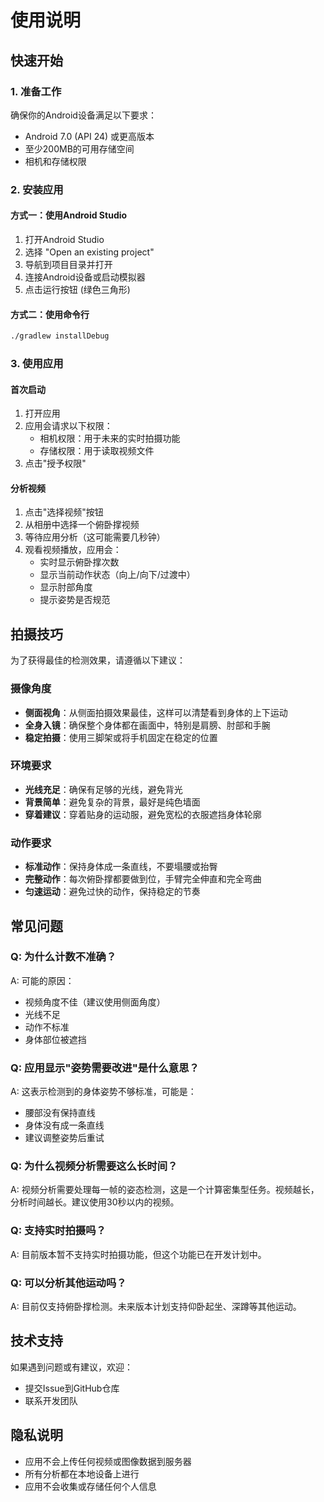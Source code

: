 # 使用说明

## 快速开始

### 1. 准备工作

确保你的Android设备满足以下要求：
- Android 7.0 (API 24) 或更高版本
- 至少200MB的可用存储空间
- 相机和存储权限

### 2. 安装应用

#### 方式一：使用Android Studio
1. 打开Android Studio
2. 选择 "Open an existing project"
3. 导航到项目目录并打开
4. 连接Android设备或启动模拟器
5. 点击运行按钮 (绿色三角形)

#### 方式二：使用命令行
```bash
./gradlew installDebug
```

### 3. 使用应用

#### 首次启动
1. 打开应用
2. 应用会请求以下权限：
   - 相机权限：用于未来的实时拍摄功能
   - 存储权限：用于读取视频文件
3. 点击"授予权限"

#### 分析视频
1. 点击"选择视频"按钮
2. 从相册中选择一个俯卧撑视频
3. 等待应用分析（这可能需要几秒钟）
4. 观看视频播放，应用会：
   - 实时显示俯卧撑次数
   - 显示当前动作状态（向上/向下/过渡中）
   - 显示肘部角度
   - 提示姿势是否规范

## 拍摄技巧

为了获得最佳的检测效果，请遵循以下建议：

### 摄像角度
- **侧面视角**：从侧面拍摄效果最佳，这样可以清楚看到身体的上下运动
- **全身入镜**：确保整个身体都在画面中，特别是肩膀、肘部和手腕
- **稳定拍摄**：使用三脚架或将手机固定在稳定的位置

### 环境要求
- **光线充足**：确保有足够的光线，避免背光
- **背景简单**：避免复杂的背景，最好是纯色墙面
- **穿着建议**：穿着贴身的运动服，避免宽松的衣服遮挡身体轮廓

### 动作要求
- **标准动作**：保持身体成一条直线，不要塌腰或抬臀
- **完整动作**：每次俯卧撑都要做到位，手臂完全伸直和完全弯曲
- **匀速运动**：避免过快的动作，保持稳定的节奏

## 常见问题

### Q: 为什么计数不准确？
A: 可能的原因：
- 视频角度不佳（建议使用侧面角度）
- 光线不足
- 动作不标准
- 身体部位被遮挡

### Q: 应用显示"姿势需要改进"是什么意思？
A: 这表示检测到的身体姿势不够标准，可能是：
- 腰部没有保持直线
- 身体没有成一条直线
- 建议调整姿势后重试

### Q: 为什么视频分析需要这么长时间？
A: 视频分析需要处理每一帧的姿态检测，这是一个计算密集型任务。视频越长，分析时间越长。建议使用30秒以内的视频。

### Q: 支持实时拍摄吗？
A: 目前版本暂不支持实时拍摄功能，但这个功能已在开发计划中。

### Q: 可以分析其他运动吗？
A: 目前仅支持俯卧撑检测。未来版本计划支持仰卧起坐、深蹲等其他运动。

## 技术支持

如果遇到问题或有建议，欢迎：
- 提交Issue到GitHub仓库
- 联系开发团队

## 隐私说明

- 应用不会上传任何视频或图像数据到服务器
- 所有分析都在本地设备上进行
- 应用不会收集或存储任何个人信息
